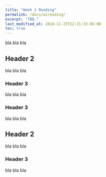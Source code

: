 ```yaml
---
title: "Week 1 Reading"
permalink: /docs/w1reading/
excerpt: "TBD."
last_modified_at: 2018-11-25T22:21:33-05:00
toc: true
---
```


bla bla bla

## Header 2

bla bla bla

### Header 3

bla bla bla

### Header 3

bla bla bla

## Header 2

bla bla bla

### Header 3

bla bla bla